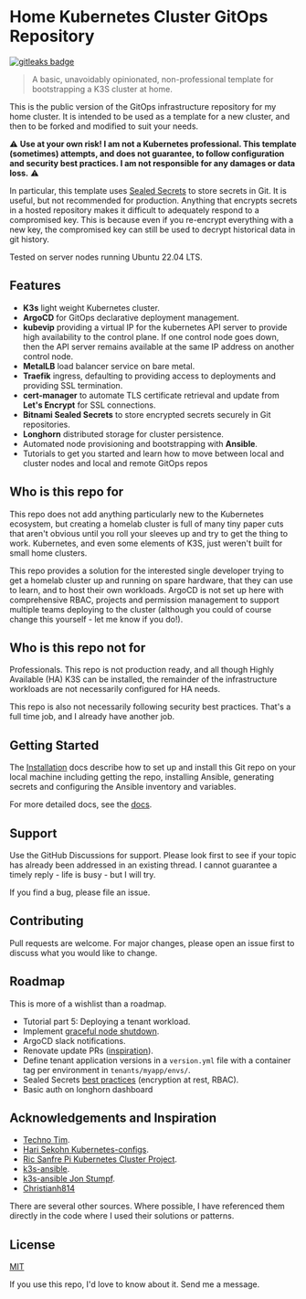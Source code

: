 # Home Kubernetes Cluster GitOps Repository

<p align="left">
  <p align="left">
	  <a href="https://github.com/gitleaks/gitleaks/">
        	<img alt="gitleaks badge" src="https://img.shields.io/badge/protected%20by-gitleaks-blue">
    	 </a>
  </p>
</p>

> A basic, unavoidably opinionated, non-professional template for bootstrapping a K3S cluster at home. 

This is the public version of the GitOps infrastructure repository for my home cluster. It is intended to be used as a template for a new cluster, and then to be forked and modified to suit your needs. 

:warning: **Use at your own risk! I am not a Kubernetes professional. This template (sometimes) attempts, and does not guarantee, to follow configuration and security best practices. I am not responsible for any damages or data loss.** :warning:

In particular, this template uses [Sealed Secrets](https://github.com/bitnami-labs/sealed-secrets) to store secrets in Git. It is useful, but not recommended for production. Anything that encrypts secrets in a hosted repository makes it difficult to adequately respond to a compromised key. This is because even if you re-encrypt everything with a new key, the compromised key can still be used to decrypt historical data in git history. 

Tested on server nodes running Ubuntu 22.04 LTS.

## Features

- **K3s** light weight Kubernetes cluster.
- **ArgoCD** for GitOps declarative deployment management.
- **kubevip** providing a virtual IP for the kubernetes API server to provide high availability to the control plane. If one control node goes down, then the API server remains available at the same IP address on another control node.
- **MetalLB** load balancer service on bare metal.
- **Traefik** ingress, defaulting to providing access to deployments and providing SSL termination.
- **cert-manager** to automate TLS certificate retrieval and update from **Let's Encrypt** for SSL connections.
- **Bitnami Sealed Secrets** to store encrypted secrets securely in Git repositories.
- **Longhorn** distributed storage for cluster persistence.
- Automated node provisioning and bootstrapping with **Ansible**.
- Tutorials to get you started and learn how to move between local and cluster nodes and local and remote GitOps repos


## Who is this repo for

This repo does not add anything particularly new to the Kubernetes ecosystem, but creating a homelab cluster is full of many tiny paper cuts that aren't obvious until you roll your sleeves up and try to get the thing to work. Kubernetes, and even some elements of K3S, just weren't built for small home clusters. 

This repo provides a solution for the interested single developer trying to get a homelab cluster up and running on spare hardware, that they can use to learn, and to host their own workloads. ArgoCD is not set up here with comprehensive RBAC, projects and permission management to support multiple teams deploying to the cluster (although you could of course change this yourself - let me know if you do!).


## Who is this repo not for

Professionals. This repo is not production ready, and all though Highly Available (HA) K3S can be installed, the remainder of the infrastructure workloads are not necessarily configured for HA needs. 

This repo is also not necessarily following security best practices. That's a full time job, and I already have another job.


## Getting Started

The [Installation](docs/howtos/installation.md) docs describe how to set up and install this Git repo on your local machine including getting the repo, installing Ansible, generating secrets and configuring the Ansible inventory and variables.

For more detailed docs, see the [docs](smp4.github.io/k3s-homelab-gitops).

## Support

Use the GitHub Discussions for support. Please look first to see if your topic has already been addressed in an existing thread. I cannot guarantee a timely reply - life is busy - but I will try.

If you find a bug, please file an issue. 


## Contributing

Pull requests are welcome. For major changes, please open an issue first to discuss what you would like to change.

## Roadmap

This is more of a wishlist than a roadmap.

- Tutorial part 5: Deploying a tenant workload.
- Implement [graceful node shutdown](https://github.com/k3s-io/k3s/discussions/4319).
- ArgoCD slack notifications.
- Renovate update PRs ([inspiration](https://github.com/reefland/ansible-k3s-argocd-renovate)).
- Define tenant application versions in a `version.yml` file with a container tag per environment in `tenants/myapp/envs/`.
- Sealed Secrets [best practices](https://kubernetes.io/docs/concepts/configuration/secret/) (encryption at rest, RBAC).
- Basic auth on longhorn dashboard

## Acknowledgements and Inspiration

- [Techno Tim](https://github.com/techno-tim/k3s-ansible/tree/master).
- [Hari Sekohn Kubernetes-configs](https://github.com/HariSekhon/Kubernetes-configs/tree/master).
- [Ric Sanfre Pi Kubernetes Cluster Project](https://picluster.ricsanfre.com/).
- [k3s-ansible](https://github.com/k3s-io/k3s-ansible/).
- [k3s-ansible Jon Stumpf](https://github.com/jon-stumpf/k3s-ansible).
- [Christianh814](https://github.com/christianh814/example-kubernetes-go-repo)

There are several other sources. Where possible, I have referenced them directly in the code where I used their solutions or patterns.

## License

[MIT](https://choosealicense.com/licenses/mit/)

If you use this repo, I'd love to know about it. Send me a message.
